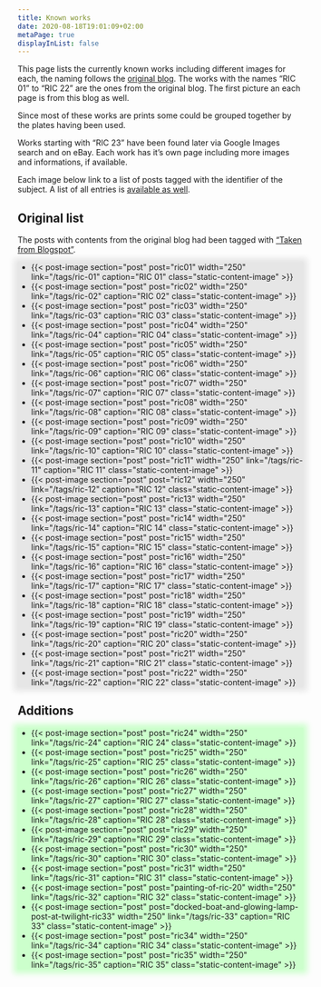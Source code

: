 ```yaml
---
title: Known works
date: 2020-08-18T19:01:09+02:00
metaPage: true
displayInList: false
---
```

This page lists the currently known works including different images for each, the naming follows the [original blog](http://ric-unknownartist.blogspot.com/). The works with the names “RIC 01” to “RIC 22” are the ones from the original blog. The first picture an each page is from this blog as well.

Since most of these works are prints some could be grouped together by the plates having been used.

Works starting with “RIC 23” have been found later via Google Images search and on eBay. Each work has it’s own page including more images and informations, if available.

Each image below link to a list of posts tagged with the identifier of the subject. A list of all entries is [available as well](/tags/ric).

Original list
-------------

The posts with contents from the original blog had been tagged with [“Taken from Blogspot”](/tags/sourceblogspot).



<ul class="preview-image-list" style="background: #e6e6e6; box-shadow: 0px 0px 10px 7px #e6e6e6;">

<li>{{< post-image section="post" post="ric01" width="250" link="/tags/ric-01" caption="RIC 01" class="static-content-image" >}}</li>

<li>{{< post-image section="post" post="ric02" width="250" link="/tags/ric-02" caption="RIC 02" class="static-content-image" >}}</li>

<li>{{< post-image section="post" post="ric03" width="250" link="/tags/ric-03" caption="RIC 03" class="static-content-image" >}}</li>

<li>{{< post-image section="post" post="ric04" width="250" link="/tags/ric-04" caption="RIC 04" class="static-content-image" >}}</li>

<li>{{< post-image section="post" post="ric05" width="250" link="/tags/ric-05" caption="RIC 05" class="static-content-image" >}}</li>

<li>{{< post-image section="post" post="ric06" width="250" link="/tags/ric-06" caption="RIC 06" class="static-content-image" >}}</li>

<li>{{< post-image section="post" post="ric07" width="250" link="/tags/ric-07" caption="RIC 07" class="static-content-image" >}}</li>

<li>{{< post-image section="post" post="ric08" width="250" link="/tags/ric-08" caption="RIC 08" class="static-content-image" >}}</li>

<li>{{< post-image section="post" post="ric09" width="250" link="/tags/ric-09" caption="RIC 09" class="static-content-image" >}}</li>

<li>{{< post-image section="post" post="ric10" width="250" link="/tags/ric-10" caption="RIC 10" class="static-content-image" >}}</li>

<li>{{< post-image section="post" post="ric11" width="250" link="/tags/ric-11" caption="RIC 11" class="static-content-image" >}}</li>

<li>{{< post-image section="post" post="ric12" width="250" link="/tags/ric-12" caption="RIC 12" class="static-content-image" >}}</li>

<li>{{< post-image section="post" post="ric13" width="250" link="/tags/ric-13" caption="RIC 13" class="static-content-image" >}}</li>

<li>{{< post-image section="post" post="ric14" width="250" link="/tags/ric-14" caption="RIC 14" class="static-content-image" >}}</li>

<li>{{< post-image section="post" post="ric15" width="250" link="/tags/ric-15" caption="RIC 15" class="static-content-image" >}}</li>

<li>{{< post-image section="post" post="ric16" width="250" link="/tags/ric-16" caption="RIC 16" class="static-content-image" >}}</li>

<li>{{< post-image section="post" post="ric17" width="250" link="/tags/ric-17" caption="RIC 17" class="static-content-image" >}}</li>

<li>{{< post-image section="post" post="ric18" width="250" link="/tags/ric-18" caption="RIC 18" class="static-content-image" >}}</li>

<li>{{< post-image section="post" post="ric19" width="250" link="/tags/ric-19" caption="RIC 19" class="static-content-image" >}}</li>

<li>{{< post-image section="post" post="ric20" width="250" link="/tags/ric-20" caption="RIC 20" class="static-content-image" >}}</li>

<li>{{< post-image section="post" post="ric21" width="250" link="/tags/ric-21" caption="RIC 21" class="static-content-image" >}}</li>

<li>{{< post-image section="post" post="ric22" width="250" link="/tags/ric-22" caption="RIC 22" class="static-content-image" >}}</li>

</ul>

Additions
---------
<ul class="preview-image-list" style="background: #ccffcc; box-shadow: 0px 0px 10px 7px #ccffcc;">

<li>{{< post-image section="post" post="ric24" width="250" link="/tags/ric-24" caption="RIC 24" class="static-content-image" >}}</li>

<li>{{< post-image section="post" post="ric25" width="250" link="/tags/ric-25" caption="RIC 25" class="static-content-image" >}}</li>

<li>{{< post-image section="post" post="ric26" width="250" link="/tags/ric-26" caption="RIC 26" class="static-content-image" >}}</li>

<li>{{< post-image section="post" post="ric27" width="250" link="/tags/ric-27" caption="RIC 27" class="static-content-image" >}}</li>

<li>{{< post-image section="post" post="ric28" width="250" link="/tags/ric-28" caption="RIC 28" class="static-content-image" >}}</li>

<li>{{< post-image section="post" post="ric29" width="250" link="/tags/ric-29" caption="RIC 29" class="static-content-image" >}}</li>

<li>{{< post-image section="post" post="ric30" width="250" link="/tags/ric-30" caption="RIC 30" class="static-content-image" >}}</li>

<li>{{< post-image section="post" post="ric31" width="250" link="/tags/ric-31" caption="RIC 31" class="static-content-image" >}}</li>

<li>{{< post-image section="post" post="painting-of-ric-20" width="250" link="/tags/ric-32" caption="RIC 32" class="static-content-image" >}}</li>

<li>{{< post-image section="post" post="docked-boat-and-glowing-lamp-post-at-twilight-ric33" width="250" link="/tags/ric-33" caption="RIC 33" class="static-content-image" >}}</li>

<li>{{< post-image section="post" post="ric34" width="250" link="/tags/ric-34" caption="RIC 34" class="static-content-image" >}}</li>

<li>{{< post-image section="post" post="ric35" width="250" link="/tags/ric-35" caption="RIC 35" class="static-content-image" >}}</li>

</ul>
